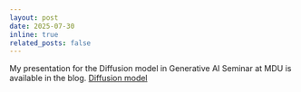 ```yaml
---
layout: post
date: 2025-07-30 
inline: true
related_posts: false
---
```


My presentation for the Diffusion model in Generative AI Seminar at MDU is available in the blog.
[Diffusion model](https://hamidmousavi0.github.io/blog/2025/Diffusion/)
